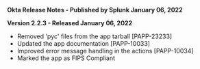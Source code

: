 **Okta Release Notes - Published by Splunk January 06, 2022**


**Version 2.2.3 - Released January 06, 2022**

* Removed 'pyc' files from the app tarball [PAPP-23233]
* Updated the app documentation [PAPP-10033]
* Improved error message handling in the actions [PAPP-10034]
* Marked the app as FIPS Compliant
